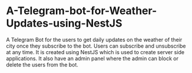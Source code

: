 # A-Telegram-bot-for-Weather-Updates-using-NestJS
A Telegram Bot for the users to get daily updates on the weather of their city once they subscribe to the bot. Users can subscribe and unsubscribe at any time. It is created using NestJS which is used to create server side applications. It also have an admin panel where the admin can block or delete the users from the bot.
